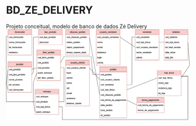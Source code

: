 # BD_ZE_DELIVERY
Projeto conceitual, modelo de banco de dados Zé Delivery
<img src="https://github.com/Lorrane-Maria/BD_ZE_DELIVERY/blob/main/BD.png"/>